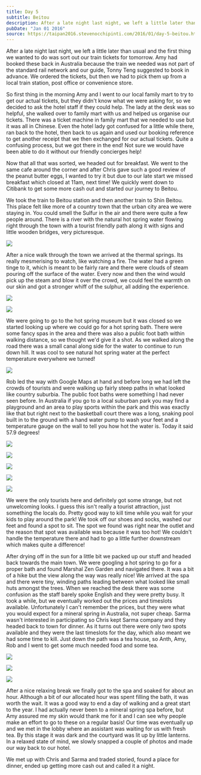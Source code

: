 ```yaml
---
title: Day 5
subtitle: Beitou
description: After a late night last night, we left a little later than usual and the first thing we wanted to do was sort out our train tickets for tom...
pubDate: "Jan 01 2016"
source: https://taipan2016.stevenocchipinti.com/2016/01/day-5-beitou.html
---
```


After a late night last night, we left a little later than usual and the first thing we wanted to do was sort out our train tickets for tomorrow. Amy had booked these back in Australia because the train we needed was not part of the standard rail network and our guide, Tonny Teng suggested to book in advance. We ordered the tickets, but then we had to pick them up from a local train station, post office or convenience store.

So first thing in the morning Amy and I went to our local family mart to try to get our actual tickets, but they didn't know what we were asking for, so we decided to ask the hotel staff if they could help. The lady at the desk was so helpful, she walked over to family mart with us and helped us organise our tickets. There was a ticket machine in family mart that we needed to use but it was all in Chinese. Even the hotel lady got confused for a little while there, ran back to the hotel, then back to us again and used our booking reference to get another receipt that we then exchanged for our actual tickets. Quite a confusing process, but we got there in the end! Not sure we would have been able to do it without our friendly concierges help!

Now that all that was sorted, we headed out for breakfast. We went to the same cafe around the corner and after Chris gave such a good review of the peanut butter eggs, I wanted to try it but due to our late start we missed breakfast which closed at 11am, next time! We quickly went down to Citibank to get some more cash out and started our journey to Beitou.

We took the train to Beitou station and then another train to Shin Beitou. This place felt like more of a country town that the urban city area we were staying in. You could smell the Sulfur in the air and there were quite a few people around. There is a river with the natural hot spring water flowing right through the town with a tourist friendly path along it with signs and little wooden bridges, very picturesque.

[![](https://4.bp.blogspot.com/-D_JQivZyQGk/VoaSGgGtSBI/AAAAAAAAD3c/R2N1CZLI0-o/s320/20160101_140501.jpg)](https://4.bp.blogspot.com/-D_JQivZyQGk/VoaSGgGtSBI/AAAAAAAAD3c/R2N1CZLI0-o/s1600/20160101_140501.jpg)

After a nice walk through the town we arrived at the thermal springs. Its really mesmerising to watch, like watching a fire. The water had a green tinge to it, which is meant to be fairly rare and there were clouds of steam pouring off the surface of the water. Every now and then the wind would pick up the steam and blow it over the crowd, we could feel the warmth on our skin and got a stronger whiff of the sulphur, all adding the experience.

[![](https://3.bp.blogspot.com/-nd1bMiHprgo/VqdMF9ezuuI/AAAAAAAAFJQ/ddNK0uArjuE/s320/DSC_4416-1.jpg)](https://3.bp.blogspot.com/-nd1bMiHprgo/VqdMF9ezuuI/AAAAAAAAFJQ/ddNK0uArjuE/s1600/DSC_4416-1.jpg)

[![](https://4.bp.blogspot.com/-wE_3ZVfx7vg/VoaSGjaRvdI/AAAAAAAAD3c/LRjibUs8n_8/s320/20160101_141735.jpg)](https://4.bp.blogspot.com/-wE_3ZVfx7vg/VoaSGjaRvdI/AAAAAAAAD3c/LRjibUs8n_8/s1600/20160101_141735.jpg)

We were going to go to the hot spring museum but it was closed so we started looking up where we could go for a hot spring bath. There were some fancy spas in the area and there was also a public foot bath within walking distance, so we thought we'd give it a shot. As we walked along the road there was a small canal along side for the water to continue to run down hill. It was cool to see natural hot spring water at the perfect temperature everywhere we turned!

[![](https://3.bp.blogspot.com/-EX0Lea67i4M/VqdMF95H9UI/AAAAAAAAFJQ/bd3ZVX_HXB4/s320/DSC_4422-2.jpg)](https://3.bp.blogspot.com/-EX0Lea67i4M/VqdMF95H9UI/AAAAAAAAFJQ/bd3ZVX_HXB4/s1600/DSC_4422-2.jpg)

Rob led the way with Google Maps at hand and before long we had left the crowds of tourists and were walking up fairly steep paths in what looked like country suburbia. The public foot baths were something I had never seen before. In Australia if you go to a local suburban park you may find a playground and an area to play sports within the park and this was exactly like that but right next to the basketball court there was a long, snaking pool built in to the ground with a hand water pump to wash your feet and a temperature gauge on the wall to tell you how hot the water is. Today it said 57.9 degrees!

[![](https://2.bp.blogspot.com/-1mIxPYWxwvM/VqdMF4WeXFI/AAAAAAAAFJQ/PhA2U7f71Ao/s320/DSC_4434-4.jpg)](https://2.bp.blogspot.com/-1mIxPYWxwvM/VqdMF4WeXFI/AAAAAAAAFJQ/PhA2U7f71Ao/s1600/DSC_4434-4.jpg)

[![](https://1.bp.blogspot.com/-V5eFIdUMSGk/VqdMF6NqodI/AAAAAAAAFJM/zZkKLZY6vXc/s320/DSC_4430-3.jpg)](https://1.bp.blogspot.com/-V5eFIdUMSGk/VqdMF6NqodI/AAAAAAAAFJM/zZkKLZY6vXc/s1600/DSC_4430-3.jpg)

[![](https://3.bp.blogspot.com/-voqxr3lsvGk/VqdMFyQTgHI/AAAAAAAAFJQ/Ozu094sSmgg/s320/DSC_4435-5.jpg)](https://3.bp.blogspot.com/-voqxr3lsvGk/VqdMFyQTgHI/AAAAAAAAFJQ/Ozu094sSmgg/s1600/DSC_4435-5.jpg)

[![](https://4.bp.blogspot.com/-EweBx65x0yY/VoaSGlnogSI/AAAAAAAAD3c/6gmXRxr-YCs/s320/20160101_154621.jpg)](https://4.bp.blogspot.com/-EweBx65x0yY/VoaSGlnogSI/AAAAAAAAD3c/6gmXRxr-YCs/s1600/20160101_154621.jpg)

[![](https://3.bp.blogspot.com/-NAkcCmZYfS0/VoaSGiDs9VI/AAAAAAAAD3c/AX01Q_u3X24/s320/20160101_154649.jpg)](https://3.bp.blogspot.com/-NAkcCmZYfS0/VoaSGiDs9VI/AAAAAAAAD3c/AX01Q_u3X24/s1600/20160101_154649.jpg)

We were the only tourists here and definitely got some strange, but not unwelcoming looks. I guess this isn't really a tourist attraction, just something the locals do. Pretty good way to kill time while you wait for your kids to play around the park! We took off our shoes and socks, washed our feet and found a spot to sit. The spot we found was right near the outlet and the reason that spot was available was because it was too hot! We couldn't handle the temperature there and had to go a little further downstream which makes quite a difference!

After drying off in the sun for a little bit we packed up our stuff and headed back towards the main town. We were googling a hot spring to go for a proper bath and found Marshal Zen Garden and navigated there. It was a bit of a hike but the view along the way was really nice! We arrived at the spa and there were tiny, winding paths leading between what looked like small huts amongst the trees. When we reached the desk there was some confusion as the staff barely spoke English and they were pretty busy. It took a while, but we eventually worked out the prices and timeslots available. Unfortunately I can't remember the prices, but they were what you would expect for a mineral spring in Australia, not super cheap. Sarma wasn't interested in participating so Chris kept Sarma company and they headed back to town for dinner. As it turns out there were only two spots available and they were the last timeslots for the day, which also meant we had some time to kill. Just down the path was a tea house, so Anth, Amy, Rob and I went to get some much needed food and some tea.

[![](https://2.bp.blogspot.com/-iEE-4HdGj1k/VoaSGl71hTI/AAAAAAAAD3c/leaRZw-2uU4/s320/20160101_164611.jpg)](https://2.bp.blogspot.com/-iEE-4HdGj1k/VoaSGl71hTI/AAAAAAAAD3c/leaRZw-2uU4/s1600/20160101_164611.jpg)

[![](https://4.bp.blogspot.com/-KETJ9S1x-GE/VoaSGv5jXEI/AAAAAAAAD3c/U0nfH5R2THA/s320/20160101_165915.jpg)](https://4.bp.blogspot.com/-KETJ9S1x-GE/VoaSGv5jXEI/AAAAAAAAD3c/U0nfH5R2THA/s1600/20160101_165915.jpg)

[![](https://3.bp.blogspot.com/-m5Al12hAkdk/VoaSGt5HxcI/AAAAAAAAD3c/8Jg_Kak8KyQ/s320/20160101_170048.jpg)](https://3.bp.blogspot.com/-m5Al12hAkdk/VoaSGt5HxcI/AAAAAAAAD3c/8Jg_Kak8KyQ/s1600/20160101_170048.jpg)

After a nice relaxing break we finally got to the spa and soaked for about an hour. Although a bit of our allocated hour was spent filling the bath, it was worth the wait. It was a good way to end a day of walking and a great start to the year. I had actually never been to a mineral spring spa before, but Amy assured me my skin would thank me for it and I can see why people make an effort to go to these on a regular basis! Our time was eventually up and we met in the lobby where an assistant was waiting for us with fresh tea. By this stage it was dark and the courtyard was lit up by little lanterns. In a relaxed state of mind, we slowly snapped a couple of photos and made our way back to our hotel.

We met up with Chris and Sarma and traded storied, found a place for dinner, ended up getting more cash out and called it a night.
